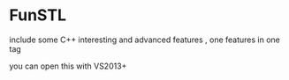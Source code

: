 # FunSTL 
include some C++ interesting and advanced features , one features in one tag

you can open this with VS2013+

